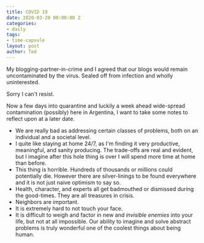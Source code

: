 ```yaml
---
title: COVID 19
date: 2020-03-20 00:00:00 Z
categories:
- daily
tags:
- time-capsule
layout: post
author: Ted
---
```


My blogging-partner-in-crime and I agreed that our blogs would remain uncontaminated by the virus. Sealed off from infection and wholly uninterested.

Sorry I can't resist.

Now a few days into quarantine and luckily a week ahead wide-spread contamination (possibly) here in Argentina, I want to take some notes to reflect upon at a later date.

- We are really bad as addressing certain classes of problems, both on an individual and a societal level.
- I quite like staying at home 24/7, as I'm finding it very productive, meaningful, and sanity producing. The trade-offs are real and evident, but I imagine after this hole thing is over I will spend more time at home than before.
- This thing is horrible. Hundreds of thousands or millions could potentially die. However there are silver-linings to be found everywhere and it is not just naive optimism to say so.
- Health, character, and experts all get badmouthed or dismissed during the good-times. They are all treasures in crisis.
- Neighbors are important.
- It is extremely hard to not touch your face.
- It is difficult to weigh and factor in new and _invisible enemies_ into your life, but not at all impossible. Our ability to imagine and solve abstract problems is truly wonderful one of the coolest things about being human.
